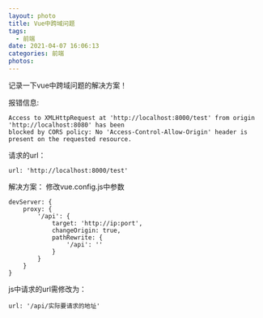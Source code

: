 ```yaml
---
layout: photo
title: Vue中跨域问题
tags:
  - 前端
date: 2021-04-07 16:06:13
categories: 前端
photos:
---
```

记录一下vue中跨域问题的解决方案！
<!--more-->
报错信息:
```
Access to XMLHttpRequest at 'http://localhost:8000/test' from origin 'http://localhost:8080' has been 
blocked by CORS policy: No 'Access-Control-Allow-Origin' header is present on the requested resource.
```
请求的url：
```
url: 'http://localhost:8000/test'
```
解决方案：
修改vue.config.js中参数
```
devServer: {
	proxy: {
		'/api': {
			target: 'http://ip:port',
			changeOrigin: true,
			pathRewrite: {
				'/api': ''
			}
		}
	}
}
```
js中请求的url需修改为：
```
url: '/api/实际要请求的地址'
```

